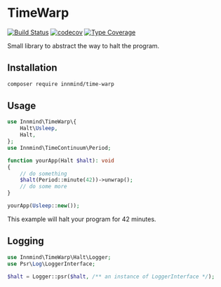 # TimeWarp

[![Build Status](https://github.com/innmind/timewarp/workflows/CI/badge.svg?branch=master)](https://github.com/innmind/timewarp/actions?query=workflow%3ACI)
[![codecov](https://codecov.io/gh/innmind/timewarp/branch/develop/graph/badge.svg)](https://codecov.io/gh/innmind/timewarp)
[![Type Coverage](https://shepherd.dev/github/innmind/timewarp/coverage.svg)](https://shepherd.dev/github/innmind/timewarp)

Small library to abstract the way to halt the program.

## Installation

```sh
composer require innmind/time-warp
```

## Usage

```php
use Innmind\TimeWarp\{
    Halt\Usleep,
    Halt,
};
use Innmind\TimeContinuum\Period;

function yourApp(Halt $halt): void
{
    // do something
    $halt(Period::minute(42))->unwrap();
    // do some more
}

yourApp(Usleep::new());
```

This example will halt your program for 42 minutes.

## Logging

```php
use Innmind\TimeWarp\Halt\Logger;
use Psr\Log\LoggerInterface;

$halt = Logger::psr($halt, /** an instance of LoggerInterface */);
```
